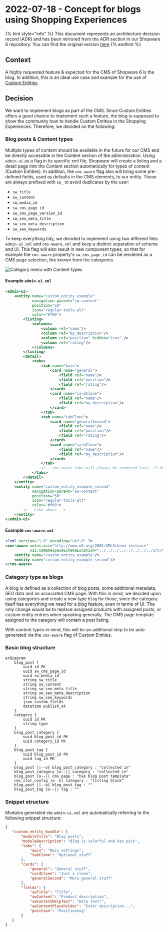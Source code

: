 # 2022-07-18 - Concept for blogs using Shopping Experiences

{% hint style="info" %}
This document represents an architecture decision record (ADR) and has been mirrored from the ADR section in our Shopware 6 repository.
You can find the original version [here](https://github.com/shopware/platform/blob/trunk/adr/content-management/2022-07-19-blog-concept.md)
{% endhint %}

## Context
A highly requested feature & expected for the CMS of Shopware 6 is the blog. In addition, this is an ideal use case and example for the use of [Custom Entities](../app/2021-09-14-technical-concept-custom-entities.md).

## Decision
We want to implement blogs as part of the CMS. Since Custom Entities offers a good chance to implement such a feature, the blog is supposed to show the community how to handle Custom Entities in the Shopping Experiences.
Therefore, we decided on the following:

### Blog posts & Content types
Multiple types of content should be available in the future for our CMS and be directly accessible in the Content section of the administration. Using `admin-ui` as a flag in its specific xml file, Shopware will create a listing and a detail page into the Content section automatically for types of content (Custom Entities).
In addition, the `cms-aware` flag also will bring some pre-defined fields, used as defaults in the CMS elements, to our entity. Those are always prefixed with `sw_` to avoid duplicates by the user:

* `sw_title`
* `sw_content`
* `sw_media_id`
* `sw_cms_page_id`
* `sw_cms_page_version_id`
* `sw_seo_meta_title`
* `sw_seo_meta_description`
* `sw_seo_keywords`

To keep everything tidy, we decided to implement using two different files `admin-ui.xml` and `cms-aware.xml` and keep a distinct separation of schema and UI. 
This flag will also result in new component types, so that for example the `cms-aware` property's `sw_cms_page_id` can be rendered as a CMS page selection, like known from the categories.

![Category menu with Content types](../../../../.gitbook/assets/adr/content-management/example-cms-aware-admin-menu.png)

#### Example `admin-ui.xml`
```xml
<admin-ui>
    <entity name="custom_entity_example"
            navigation-parent="sw-content"
            position="50"
            icon="regular-tools-alt"
            color="#f00">
        <listing>
            <columns>
                <column ref="name"/>
                <column ref="my_description"/>
                <column ref="position" hidden="true" />
                <column ref="rating"/>
            </columns>
        </listing>
        <detail>
            <tabs>
                <tab name="main">
                    <card name="general">
                        <field ref="name"/>
                        <field ref="position"/>
                        <field ref="rating"/>
                    </card>
                    <card name="cardClone">
                        <field ref="name"/>
                        <field ref="my_description"/>
                    </card>
                </tab>
                <tab name="tabClone">
                    <card name="generalSecond">
                        <field ref="name"/>
                        <field ref="position"/>
                        <field ref="rating"/>
                    </card>
                    <card name="cardClone">
                        <field ref="name"/>
                        <field ref="my_description"/>
                    </card>
                </tab>
                <!-- cms-aware tabs will always be rendered last, if defined -->
            </tabs>
        </detail>
    </entity>
    <entity name="custom_entity_example_second"
            navigation-parent="sw-content"
            position="50"
            icon="regular-tools-alt"
            color="#f00">
        <!-- Like above -->
    </entity>
</admin-ui>
```

#### Example `cms-aware.xml`
```xml
<?xml version="1.0" encoding="utf-8" ?>
<cms-aware xmlns:xsi="http://www.w3.org/2001/XMLSchema-instance"
           xsi:noNamespaceSchemaLocation="../../../../../../../../src/Core/System/CustomEntity/Xml/Config/CmsAware/cms-aware-1.0.xsd">
    <entity name="custom_entity_example"/>
    <entity name="custom_entity_example_second"/>
</cms-aware>
```

### Category type as blogs
A blog is defined as a collection of blog posts, some additional metadata, SEO data and an associated CMS page. With this
in mind, we decided upon using categories and create a new type `blog` for those, since the category itself has everything
we need for a blog feature, even in terms of UI. The only change would be to replace assigned products with assigned posts, or custom entity entries when speaking generally.
The CMS page template assigned to the category will contain a post listing.

With content types in mind, this will be an additional step to be auto generated via the `cms-aware` flag of Custom Entities.

### Basic blog structure
```mermaid
erDiagram
    blog_post {
        uuid id PK
        uuid sw_cms_page_id
        uuid sw_media_id
        string sw_title
        string sw_content
        string sw_seo_meta_title
        string sw_seo_meta_description
        string sw_seo_keywords
        json custom_fields
        datetime publish_at
    }
    category {
        uuid id PK
        string type
    }
    blog_post_category {
        uuid blog_post_id PK
        uuid category_id PK
    }
    blog_post_tag {
        uuid blog_post_id PK
        uuid tag_id PK
    }
    blog_post ||--o{ blog_post_category : "collected in"
    blog_post_category }o--|| category : "collected in"
    blog_post }o--|| cms_page : "has blog post template"
    cms_slot_config |o--o| category : "listing block"
    blog_post ||--o{ blog_post_tag : ""
    blog_post_tag }o--|| tag : ""
```

### Snippet structure
Modules generated via `admin-ui.xml` are automatically referring to the following snippet structure:
```json
{
   "custom_entity_bundle": {
       "moduleTitle": "Blog posts",
       "moduleDescription": "Blog is colorful and has pics",
       "tabs": {
           "main": "Main settings",
           "tabClone": "Optional stuff"
       },
       "cards": {
           "general": "General stuff",
           "cardClone": "Just a clone",
           "generalSecond": "More general stuff"
       },
       "fields": {
           "swTitle": "Title",
           "swContent": "Product description",
           "swContentHelpText": "Help text!",
           "swContentPlaceholder": "Enter description...",
           "position": "Positioning"
       }
   }
}
```
